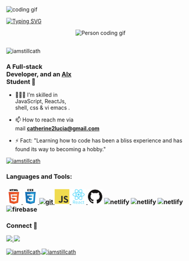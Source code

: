 <img width="100%" alt="coding gif" src="https://i.pinimg.com/originals/75/c2/f8/75c2f842863ae2df6b3ac2d0a4d63026.gif" height="200" />

[![Typing SVG](https://readme-typing-svg.herokuapp.com?lines=Hi+there+%F0%9F%91%8B;I'm+lucia+ebele+%F0%9F%98%84;I'm+a+Software+Developer+%E2%9C%A8;Nice+to+meet+you+%F0%9F%A4%9D)](https://git.io/typing-svg)

<img align='right' alt="Person coding gif" src="https://media.giphy.com/media/qgQUggAC3Pfv687qPC/giphy.gif" height="250" width="320" />

<Br/><Br/>

<p align="left"> <img src="https://komarev.com/ghpvc/?username=iamstillcath&label=Profile%20views&color=0e75b6&style=flat" alt="iamstillcath" /> </p>

<h3 align="left">A Full-stack Developer, and an <a href="https://www.Alxafrica.com/?grsf=n05ptr">Alx</a> Student 📖</h3>

- 👨🏾‍💻 I’m skilled in JavaScript, ReactJs, shell, css & vi emacs .

- 📫 How to reach me via mail **catherine2lucia@gmail.com**

- ⚡ Fact: "Learning how to code has been a bliss experience and has found its way to becoming a hobby."

<p align="left"> <a href="https://github.com/ryo-ma/github-profile-trophy"><img src="https://github-profile-trophy.vercel.app/?username=yorsyboy&theme=nord&row=1&column=6" alt="iamstillcath" /></a> </p>

<h3 align="left"> Languages and Tools:<h3>
<p> 
 <a href="https://www.w3.org/html/" target="_blank"> <img src="https://raw.githubusercontent.com/devicons/devicon/master/icons/html5/html5-original-wordmark.svg" alt="html5" width="40" height="40"/> </a> <a href="https://www.w3schools.com/css/" target="_blank"> <img src="https://raw.githubusercontent.com/devicons/devicon/master/icons/css3/css3-original-wordmark.svg" alt="css3" width="40" height="40"/> </a>
 <a href="https://git-scm.com/" target="_blank"> <img src="https://www.vectorlogo.zone/logos/git-scm/git-scm-icon.svg" alt="git" width="40" height="40"/> </a> 
 <a href="https://developer.mozilla.org/en-US/docs/Web/JavaScript" target="_blank"> <img src="https://raw.githubusercontent.com/devicons/devicon/master/icons/javascript/javascript-original.svg" alt="javascript" width="40" height="40"/> </a>
   <a href="https://reactjs.org/" target="_blank"> <img src="https://raw.githubusercontent.com/devicons/devicon/master/icons/react/react-original-wordmark.svg" alt="react" width="40" height="40"/> </a> 
  <img src="https://raw.githubusercontent.com/devicons/devicon/master/icons/github/github-original.svg" width="40" height="40"/>
  <img src="https://www.vectorlogo.zone/logos/netlify/netlify-icon.svg" alt="netlify" width="40" height="40"/>
  <img src="https://www.vectorlogo.zone/logos/postgresql/postgresql-vertical.svg" alt="netlify" width="40" height="40"/>
  <img src="https://www.vectorlogo.zone/logos/tailwindcss/tailwindcss-ar21.svg" alt="netlify" width="40" height="40"/>
  <img src="https://www.vectorlogo.zone/logos/firebase/firebase-ar21.svg" alt="firebase" width="40" height="40"/>
   </p>

### Connect :incoming_envelope:
<a href="https://www.linkedin.com/in/lucia-osamor/" target="blank"><img src="https://img.shields.io/badge/LinkedIn-0077B5?style=for-the-badge&logo=linkedin&logoColor=white">
<a href="https://twitter.com/iamstillcathy" target="blank"><img src="https://img.shields.io/badge/Twitter-1DA1F2?style=for-the-badge&logo=twitter&logoColor=white">

<p align="left">
    <img align="center" src="https://github-readme-stats.vercel.app/api?username=iamstillcath&show_icons=true&locale=en&theme=tokyonight" alt="iamstillcath" />

  <img align="center" src="https://github-readme-stats.vercel.app/api/top-langs?username=iamstillcath&show_icons=true&locale=en&layout=compact&theme=tokyonight" alt="iamstillcath" />
   </p>
